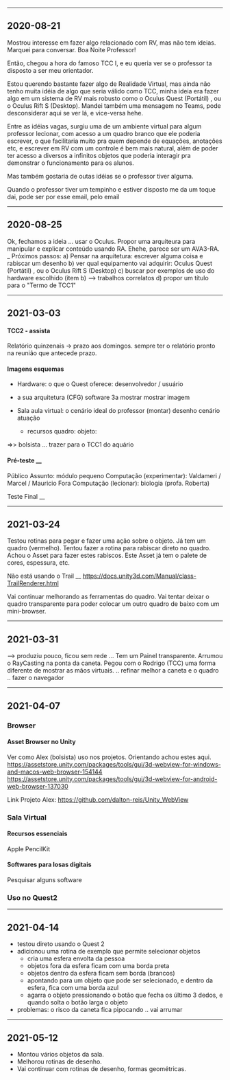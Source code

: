 ----------
## 2020-08-21

Mostrou interesse em fazer algo relacionado com RV, mas não tem ideias.
Marquei para conversar.
Boa Noite Professor!

Então, chegou a hora do famoso TCC I, e eu queria ver se o professor ta disposto a ser meu orientador.

Estou querendo bastante fazer algo de Realidade Virtual, mas ainda não tenho muita idéia de algo que seria válido como TCC, minha ideia era fazer algo em um sistema de RV mais robusto como o Oculus Quest (Portátil) , ou o Oculus Rift S (Desktop). Mandei também uma mensagem no Teams, pode desconsiderar aqui se ver lá, e vice-versa hehe.

Entre as idéias vagas, surgiu uma de um ambiente virtual para algum professor lecionar, com acesso a um quadro branco que ele poderia escrever, o que facilitaria muito pra quem depende de equações, anotações etc, e escrever em RV com um controle é bem mais natural, além de poder ter acesso a diversos a infinitos objetos que poderia interagir pra demonstrar o funcionamento para os alunos.

Mas também gostaria de outas idéias se o professor tiver alguma.

Quando o professor tiver um tempinho e estiver disposto me da um toque dai, pode ser por esse email, pelo email
 
----------
## 2020-08-25

Ok, fechamos a ideia ... usar o Oculus.
Propor uma arquiteura para manipular e explicar conteúdo usando RA.
Ehehe, parece ser um AVA3-RA.
_ Próximos passos:
a) Pensar na arquitetura: escrever alguma coisa e rabiscar um desenho
b) ver qual equipamento vai adquirir: Oculus Quest (Portátil) , ou o Oculus Rift S (Desktop)
c) buscar por exemplos de uso do hardware escolhido (item b) --> trabalhos correlatos
d) propor um título para o "Termo de TCC1"

----------
## 2021-03-03
#### TCC2 - assista
Relatório quinzenais -> prazo aos domingos. 
   sempre ter o relatório pronto na reunião que antecede prazo.

#### Imagens esquemas
- Hardware: o que o Quest oferece: desenvolvedor / usuário

- a sua arquitetura (CFG)
  software 3a mostrar mostrar imagem

- Sala aula virtual: o cenário ideal do professor (montar)
      desenho cenário atuação
    - recursos
      quadro:
      objeto:

=>> bolsista ... trazer para o TCC1 do aquário

#### Pré-teste __
Público
  Assunto: módulo pequeno
  Computação (experimentar): Valdameri / Marcel / Mauricio
  Fora Computação (lecionar): biologia (profa. Roberta)

Teste Final __

----------
## 2021-03-24
Testou rotinas para pegar e fazer uma ação sobre o objeto.
Já tem um quadro (vermelho).
Tentou fazer a rotina para rabiscar direto no quadro.
Achou o Asset para fazer estes rabiscos. Este Asset já tem o palete de cores, espessura, etc.

Não está usando o Trail __
https://docs.unity3d.com/Manual/class-TrailRenderer.html

Vai continuar melhorando as ferramentas do quadro.
Vai tentar deixar o quadro transparente para poder colocar um outro quadro de baixo com um mini-browser.

----------
## 2021-03-31
--> produziu pouco, ficou sem rede ...
Tem um Painel transparente.
Arrumou o RayCasting na ponta da caneta.
Pegou com o Rodrigo (TCC) uma forma diferente de mostrar as mãos virtuais.
.. refinar melhor a caneta e o quadro
.. fazer o navegador

----------
## 2021-04-07
### Browser
#### Asset Browser no Unity
Ver como Alex (bolsista) uso nos projetos.
Orientando achou estes aqui.
https://assetstore.unity.com/packages/tools/gui/3d-webview-for-windows-and-macos-web-browser-154144
https://assetstore.unity.com/packages/tools/gui/3d-webview-for-android-web-browser-137030

Link Projeto Alex: https://github.com/dalton-reis/Unity_WebView

### Sala Virtual

#### Recursos essenciais

Apple PencilKit

#### Softwares para losas digitais

Pesquisar alguns software

### Uso no Quest2

----------

## 2021-04-14

- testou direto usando o Quest 2
- adicionou uma rotina de exemplo que permite selecionar objetos
  - cria uma esfera envolta da pessoa
  - objetos fora da esfera ficam com uma borda preta
  - objetos dentro da esfera ficam sem borda (brancos)
  - apontando para um objeto que pode ser selecionado, e dentro da esfera, fica com uma borda azul
  - agarra o objeto pressionando o botão que fecha os último 3 dedos, e quando solta o botão larga o objeto
- problemas: o risco da caneta fica pipocando .. vai arrumar

----------

## 2021-05-12

- Montou vários objetos da sala.
- Melhorou rotinas de desenho.
- Vai continuar com rotinas de desenho, formas geométricas.
